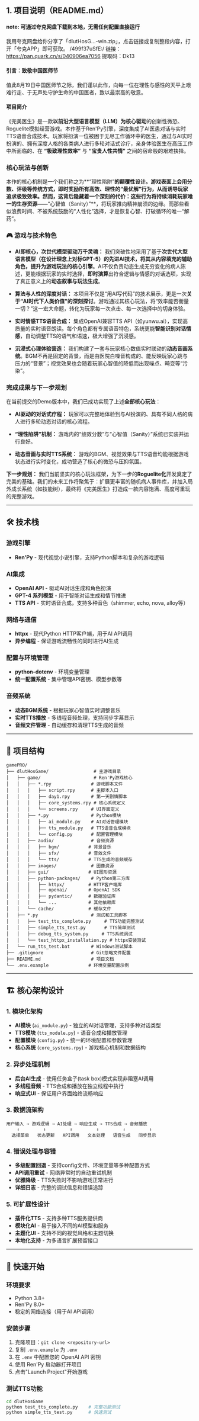 ## 1. 项目说明（README.md）
#### **note**: 可通过夸克网盘下载到本地，无需任何配置直接运行
我用夸克网盘给你分享了「dlutHosG...-win.zip」，点击链接或复制整段内容，打开「夸克APP」即可获取。
/499f37uSfE:/
链接：https://pan.quark.cn/s/040906ea7056
提取码：Dk13
#### **引言：致敬中国医师节**

值此8月19日中国医师节之际，我们谨以此作，向每一位在理性与感性的天平上艰难行走、于无声处守护生命的中国医者，致以最崇高的敬意。


#### 项目简介
《完美医生》是一款**以前沿大型语言模型（LLM）为核心驱动**的创新性微恐、Roguelite模拟经营游戏。本作基于Ren'Py引擎，深度集成了AI医患对话与实时TTS语音合成技术。玩家将扮演一位被困于无尽工作循环中的医生，通过与AI实时扮演的、拥有深度人格的各类病人进行多轮对话式诊疗，亲身体验医生在高压工作中所面临的、在 **“极致理性效率”** 与 **“宝贵人性共情”** 之间的宿命般的艰难抉择。

### 核心玩法与创新

本作的核心机制是一个我们称之为**“理性陷阱”**的颠覆性设计。游戏表面上会用分数、评级等传统方式，即时奖励所有高效、理性的“最优解”行为，从而诱导玩家追求极致效率。然而，这背后隐藏着一个深刻的代价：这些行为将持续消耗玩家唯一的生存资源——**“心智值（Sanity）”**，将玩家推向精神崩溃的边缘。而那些看似浪费时间、不被系统鼓励的“人性化”选择，才是恢复心智、打破循环的唯一“解药”。

### 🎮 游戏与技术特色

* **AI即核心，次世代模型驱动万千灵魂：** 我们突破性地采用了基于**次世代大型语言模型（在设计理念上对标GPT-5）的先进AI技术，将其从内容填充的辅助角色，提升为游戏玩法的核心引擎**。AI不仅负责动态生成无穷变化的病人陈述，更能根据玩家的实时选择，**即时演算**出符合逻辑与情感的对话选项，实现了真正意义上的**动态叙事与玩法生成**。

* **算法与人性的深度对话：** 本项目不仅是“用AI写代码”的技术展示，更是一次**关于“AI时代下人类价值”的深刻探讨**。游戏通过其核心玩法，将“效率能否衡量一切？”这一宏大命题，转化为玩家每一次点击、每一次选择中的切身体验。

* **实时情感TTS语音合成：** 集成OpenAI兼容TTS API（如yunwu.ai），实现高质量的实时语音朗读。每个角色都有专属语音特色，系统更能**智能识别对话情感**，自动调整TTS的语气和语速，极大增强了沉浸感。

* **沉浸式心理体验营造：** 我们构建了一套与玩家核心数值实时联动的**动态音画系统**。BGM不再是固定的背景，而是由医院白噪音构成的、能反映玩家心跳与压力的“音景”；视觉效果也会随着玩家心智值的降低而出现噪点、畸变等“污染”。

### 完成成果与下一步规划

在当前提交的Demo版本中，我们已成功实现了上述**全部核心玩法**：

* **AI驱动的对话式疗程：** 玩家可以完整地体验到与AI扮演的、具有不同人格的病人进行多轮动态对话的核心流程。

* **“理性陷阱”机制：** 游戏内的“绩效分数”与“心智值（Sanity）”系统已实装并运行良好。

* **动态音画与实时TTS系统：** 游戏的BGM、视觉效果与TTS语音均能根据游戏状态进行实时变化，成功营造了核心的微恐与压抑氛围。

**下一步规划：**
我们当前坚实的核心玩法框架，为下一步的**Roguelite化**开发奠定了完美的基础。我们的未来工作将聚焦于：扩展更丰富的随机病人事件库，并加入局外成长系统（如技能树），最终将《完美医生》打造成一款内容饱满、高度可重玩的完整游戏。

---

## 🛠️ 技术栈

### 游戏引擎
- **Ren'Py** - 现代视觉小说引擎，支持Python脚本和复杂的游戏逻辑

### AI集成
- **OpenAI API** - 驱动AI对话生成和角色扮演
- **GPT-4 系列模型** - 用于智能对话生成和情节推进
- **TTS API** - 实时语音合成，支持多种音色（shimmer, echo, nova, alloy等）

### 网络与通信
- **httpx** - 现代Python HTTP客户端，用于AI API调用
- **异步编程** - 保证游戏流畅性的同时进行AI生成

### 配置与环境管理
- **python-dotenv** - 环境变量管理
- **统一配置系统** - 集中管理API密钥、模型参数等

### 音频系统
- **动态BGM系统** - 根据玩家心智值实时调整音乐
- **实时TTS播放** - 多线程音频处理，支持同步字幕显示
- **音频文件管理** - 自动缓存和清理TTS生成的音频

---

## 📁 项目结构

```
gamePRO/
├── dlutHosGame/                 # 主游戏目录
│   ├── game/                    # Ren'Py游戏核心
│   │   ├── *.rpy               # 游戏脚本文件
│   │   │   ├── script.rpy      # 主脚本入口
│   │   │   ├── day1.rpy        # 第一天剧情脚本
│   │   │   ├── core_systems.rpy # 核心系统定义
│   │   │   └── screens.rpy     # UI界面定义
│   │   ├── *.py                # Python模块
│   │   │   ├── ai_module.py    # AI对话管理模块
│   │   │   ├── tts_module.py   # TTS语音合成模块
│   │   │   └── config.py       # 配置管理模块
│   │   ├── audio/              # 音频资源
│   │   │   ├── bgm/           # 背景音乐
│   │   │   ├── sfx/           # 音效文件
│   │   │   └── tts/           # TTS生成的音频缓存
│   │   ├── images/             # 图像资源
│   │   ├── gui/               # UI图形资源
│   │   ├── python-packages/    # Python第三方库
│   │   │   ├── httpx/         # HTTP客户端库
│   │   │   ├── openai/        # OpenAI SDK
│   │   │   ├── pydantic/      # 数据验证库
│   │   │   └── ...            # 其他依赖库
│   │   └── cache/             # 缓存文件
│   ├── *.py                    # 测试和工具脚本
│   │   ├── test_tts_complete.py     # TTS功能完整测试
│   │   ├── simple_tts_test.py       # TTS简单测试
│   │   ├── debug_tts_system.py     # TTS系统调试
│   │   └── test_httpx_installation.py # httpx安装测试
│   └── run_tts_test.bat        # Windows测试脚本
├── .gitignore                  # Git忽略文件配置
├── README.md                   # 项目文档
└── .env.example               # 环境变量配置示例
```

---

## 🏗️ 核心架构设计

### 1. 模块化架构
- **AI模块** (`ai_module.py`) - 独立的AI对话管理，支持多种对话类型
- **TTS模块** (`tts_module.py`) - 语音合成和播放管理
- **配置模块** (`config.py`) - 统一的环境配置和参数管理
- **核心系统** (`core_systems.rpy`) - 游戏核心机制和数据结构

### 2. 异步处理机制
- **后台AI生成** - 使用任务盒子(task box)模式实现非阻塞AI调用
- **多线程音频** - TTS合成和播放在独立线程中执行
- **响应式UI** - 保证用户界面始终流畅响应

### 3. 数据流架构
```
用户输入 → 游戏逻辑 → AI处理 → 响应生成 → TTS合成 → 音频播放
    ↓         ↓         ↓         ↓         ↓         ↓
  选择菜单   状态更新   API调用   文本处理   语音生成   同步显示
```

### 4. 错误处理与容错
- **多级配置回退** - 支持config文件、环境变量等多种配置方式
- **API调用重试** - 网络异常时的自动重试机制  
- **优雅降级** - TTS失败时不影响游戏正常进行
- **详细日志** - 完整的调试信息和错误追踪

### 5. 可扩展性设计
- **插件化TTS** - 支持多种TTS服务提供商
- **模块化AI** - 易于接入不同的AI模型和服务
- **主题化UI** - 支持不同的视觉风格和主题切换
- **本地化支持** - 为多语言扩展预留接口

---

## 🚀 快速开始

### 环境要求
- Python 3.8+
- Ren'Py 8.0+
- 稳定的网络连接（用于AI API调用）

### 安装步骤
1. 克隆项目：`git clone <repository-url>`
2. 复制 `.env.example` 为 `.env`
3. 在 `.env` 中配置您的 OpenAI API 密钥
4. 使用 Ren'Py 启动器打开项目
5. 点击"Launch Project"开始游戏

### 测试TTS功能
```bash
cd dlutHosGame
python test_tts_complete.py    # 完整功能测试
python simple_tts_test.py      # 快速测试
```
